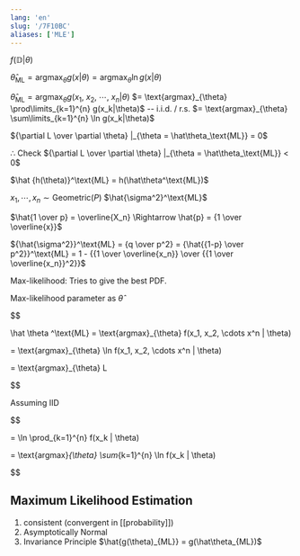 ```yaml
---
lang: 'en'
slug: '/7F10BC'
aliases: ['MLE']
---
```


$f(\mathbb{D} | \theta)$

$\hat{\theta}_\text{ML} = \text{argmax}_{\theta} g(x|\theta) = \text{argmax}_{\theta} \ln g(x | \theta)$

$\hat{\theta}_\text{ML} = \text{argmax}_{\theta} g(x_1,~x_2,~\cdots,~x_n | \theta)$
$= \text{argmax}_{\theta} \prod\limits_{k=1}^{n} g(x_k|\theta)$ -- i.i.d. / r.s.
$= \text{argmax}_{\theta} \sum\limits_{k=1}^{n} \ln g(x_k|\theta)$

${\partial L \over \partial \theta} |_{\theta = \hat\theta_\text{ML}} = 0$

$\therefore$ Check ${\partial L \over \partial \theta} |_{\theta = \hat\theta_\text{ML}} < 0$

$\hat {h(\theta)}^\text{ML} = h(\hat\theta^\text{ML})$

$x_1, \cdots, x_n \sim \text{Geometric} (P)$ $\hat{\sigma^2}^\text{ML}$

$\hat{1 \over p} = \overline{X_n} \Rightarrow \hat{p} = {1 \over \overline{x}}$

${\hat{\sigma^2}}^\text{ML} = {q \over p^2} = {\hat{{1-p} \over p^2}}^\text{ML} = 1 - {{1 \over \overline{x_n}}  \over {{1 \over \overline{x_n}}^2}}$

Max-likelihood: Tries to give the best PDF.

Max-likelihood parameter as $\hat \theta$

$$

\hat \theta ^\text{ML} = \text{argmax}_{\theta} f(x_1, x_2, \cdots x^n | \theta)

= \text{argmax}_{\theta} \ln f(x_1, x_2, \cdots x^n | \theta)

= \text{argmax}_{\theta} L


$$

Assuming IID

$$

= \ln \prod_{k=1}^{n} f(x_k | \theta)

= \text{argmax}_{\theta} \sum_{k=1}^{n} \ln f(x_k | \theta)


$$

## Maximum Likelihood Estimation

1. consistent (convergent in [[probability]])
2. Asymptotically Normal
3. Invariance Principle $\hat{g(\theta)_{ML}} = g(\hat\theta_{ML})$
